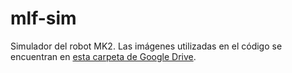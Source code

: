 # mlf-sim

Simulador del robot MK2. Las imágenes utilizadas en el código se encuentran en <a href="https://drive.google.com/drive/folders/15hEw-D7YEgFCm1U_-46KibJb-yGSLQgf?usp=sharing">esta carpeta de Google Drive</a>.